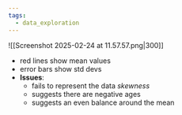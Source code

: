 ```yaml
---
tags:
  - data_exploration
---
```

![[Screenshot 2025-02-24 at 11.57.57.png|300]]
- red lines show mean values
- error bars show std devs
- **Issues**:
	- fails to represent the data *skewness*
	- suggests there are negative ages
	- suggests an even balance around the mean